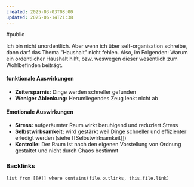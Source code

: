 ```yaml
---
created: 2025-03-03T08:00
updated: 2025-06-14T21:38
---
```

#public

Ich bin nicht unordentlich. Aber wenn ich über self-organisation schreibe, dann darf das Thema "Haushalt" nicht fehlen. Also, im Folgenden: Warum ein ordentlicher Haushalt hilft, bzw. weswegen dieser wesentlich zum Wohlbefinden beiträgt. 

#### funktionale Auswirkungen
- **Zeitersparnis:** Dinge werden schneller gefunden 
- **Weniger Ablenkung:** Herumliegendes Zeug lenkt nicht ab

#### Emotionale Auswirkungen 
- **Stress:** aufgeräumter Raum wirkt beruhigend und reduziert Stress
- **Selbstwirksamkeit:** wird gestärkt weil Dinge schneller und effizienter erledigt werden (siehe [[Selbstwirksamkeit]])
- **Kontrolle:** Der Raum ist nach den eigenen Vorstellung von Ordnung gestaltet und nicht durch Chaos bestimmt 

### Backlinks
```dataview 
list from [[#]] where contains(file.outlinks, this.file.link)
```

